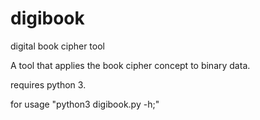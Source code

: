 # digibook
digital book cipher tool

A tool that applies the book cipher concept to binary data.

requires python 3.

for usage "python3 digibook.py -h;"

